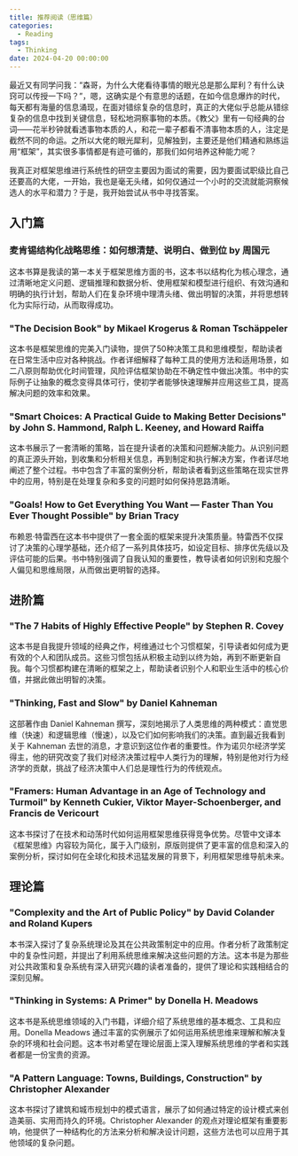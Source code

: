```yaml
---
title: 推荐阅读（思维篇）
categories:
  - Reading
tags:
  - Thinking
date: 2024-04-20 00:00:00
---
```


最近又有同学问我：“森哥，为什么大佬看待事情的眼光总是那么犀利？有什么诀窍可以传授一下吗？”，嗯，这确实是个有意思的话题，在如今信息爆炸的时代，每天都有海量的信息涌现，在面对错综复杂的信息时，真正的大佬似乎总能从错综复杂的信息中找到关键信息，轻松地洞察事物的本质。《教父》里有一句经典的台词——花半秒钟就看透事物本质的人，和花一辈子都看不清事物本质的人，注定是截然不同的命运。之所以大佬的眼光犀利，见解独到，主要还是他们精通和熟练运用“框架”，其实很多事情都是有迹可循的，那我们如何培养这种能力呢？

我真正对框架思维进行系统性的研空主要因为面试的需要，因为要面试职级比自己还要高的大佬，一开始，我也是毫无头绪，如何仅通过一个小时的交流就能洞察候选人的水平和潜力？于是，我开始尝试从书中寻找答案。

## 入门篇

### 麦肯锡结构化战略思维：如何想清楚、说明白、做到位 by 周国元

这本书算是我读的第一本关于框架思维方面的书，这本书以结构化为核心理念，通过清晰地定义问题、逻辑推理和数据分析、使用框架和模型进行组织、有效沟通和明确的执行计划，帮助人们在复杂环境中理清头绪、做出明智的决策，并将思想转化为实际行动，从而取得成功。

### "The Decision Book" by Mikael Krogerus & Roman Tschäppeler

这本书是框架思维的完美入门读物，提供了50种决策工具和思维模型，帮助读者在日常生活中应对各种挑战。作者详细解释了每种工具的使用方法和适用场景，如二八原则帮助优化时间管理，风险评估框架协助在不确定性中做出决策。书中的实际例子让抽象的概念变得具体可行，使初学者能够快速理解并应用这些工具，提高解决问题的效率和效果。

### "Smart Choices: A Practical Guide to Making Better Decisions" by John S. Hammond, Ralph L. Keeney, and Howard Raiffa

这本书展示了一套清晰的策略，旨在提升读者的决策和问题解决能力。从识别问题的真正源头开始，到收集和分析相关信息，再到制定和执行解决方案，作者详尽地阐述了整个过程。书中包含了丰富的案例分析，帮助读者看到这些策略在现实世界中的应用，特别是在处理复杂和多变的问题时如何保持思路清晰。

### "Goals! How to Get Everything You Want — Faster Than You Ever Thought Possible" by Brian Tracy

布赖恩·特雷西在这本书中提供了一套全面的框架来提升决策质量。特雷西不仅探讨了决策的心理学基础，还介绍了一系列具体技巧，如设定目标、排序优先级以及评估可能的后果。书中特别强调了自我认知的重要性，教导读者如何识别和克服个人偏见和思维局限，从而做出更明智的选择。

## 进阶篇

### "The 7 Habits of Highly Effective People" by Stephen R. Covey

这本书是自我提升领域的经典之作，柯维通过七个习惯框架，引导读者如何成为更有效的个人和团队成员。这些习惯包括从积极主动到以终为始，再到不断更新自我。每个习惯都构建在清晰的框架之上，帮助读者识别个人和职业生活中的核心价值，并据此做出明智的决策。

### "Thinking, Fast and Slow" by Daniel Kahneman

这部著作由 Daniel Kahneman 撰写，深刻地揭示了人类思维的两种模式：直觉思维（快速）和逻辑思维（慢速），以及它们如何影响我们的决策。直到最近我看到关于 Kahneman 去世的消息，才意识到这位作者的重要性。作为诺贝尔经济学奖得主，他的研究改变了我们对经济决策过程中人类行为的理解，特别是他对行为经济学的贡献，挑战了经济决策中人们总是理性行为的传统观点。

### "Framers: Human Advantage in an Age of Technology and Turmoil" by Kenneth Cukier, Viktor Mayer-Schoenberger, and Francis de Vericourt

这本书探讨了在技术和动荡时代如何运用框架思维获得竞争优势。尽管中文译本《框架思维》内容较为简化，属于入门级别，原版则提供了更丰富的信息和深入的案例分析，探讨如何在全球化和技术迅猛发展的背景下，利用框架思维导航未来。


## 理论篇

### "Complexity and the Art of Public Policy" by David Colander and Roland Kupers

本书深入探讨了复杂系统理论及其在公共政策制定中的应用。作者分析了政策制定中的复杂性问题，并提出了利用系统思维来解决这些问题的方法。这本书是为那些对公共政策和复杂系统有深入研究兴趣的读者准备的，提供了理论和实践相结合的深刻见解。

### "Thinking in Systems: A Primer" by Donella H. Meadows

这本书是系统思维领域的入门书籍，详细介绍了系统思维的基本概念、工具和应用。Donella Meadows 通过丰富的实例展示了如何运用系统思维来理解和解决复杂的环境和社会问题。这本书对希望在理论层面上深入理解系统思维的学者和实践者都是一份宝贵的资源。

### "A Pattern Language: Towns, Buildings, Construction" by Christopher Alexander

这本书探讨了建筑和城市规划中的模式语言，展示了如何通过特定的设计模式来创造美丽、实用而持久的环境。Christopher Alexander 的观点对理论框架有重要影响，他提供了一种结构化的方法来分析和解决设计问题，这些方法也可以应用于其他领域的复杂问题。


